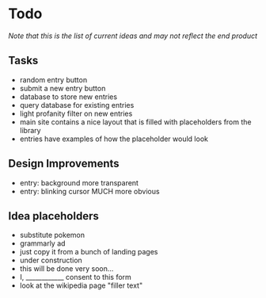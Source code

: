# Todo

*Note that this is the list of current ideas and may not reflect the end product*

## Tasks

- random entry button
- submit a new entry button
- database to store new entries
- query database for existing entries
- light profanity filter on new entries
- main site contains a nice layout that is filled with placeholders from the library
- entries have examples of how the placeholder would look

## Design Improvements

- entry: background more transparent
- entry: blinking cursor MUCH more obvious

## Idea placeholders

- substitute pokemon
- grammarly ad
- just copy it from a bunch of landing pages
- under construction
- this will be done very soon...
- I, ____________ consent to this form
- look at the wikipedia page "filler text"
